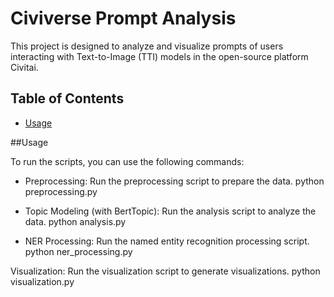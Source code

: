 # Civiverse Prompt Analysis

This project is designed to analyze and visualize prompts of users interacting with Text-to-Image (TTI) models in the open-source platform Civitai.

## Table of Contents

- [Usage](#usage)

##Usage

To run the scripts, you can use the following commands:

- Preprocessing: Run the preprocessing script to prepare the data.
python preprocessing.py

- Topic Modeling (with BertTopic): Run the analysis script to analyze the data.
python analysis.py


- NER Processing: Run the named entity recognition processing script.
python ner_processing.py

Visualization: Run the visualization script to generate visualizations.
python visualization.py
